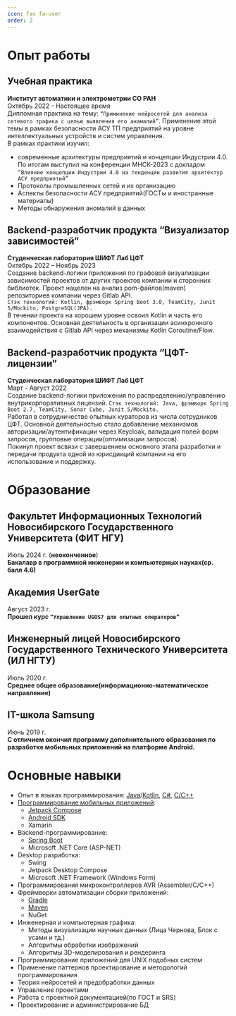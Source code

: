 ```yaml
---
icon: fas fa-user
order: 2
---
```


# Опыт работы 

## Учебная практика
**Институт автоматики и электрометрии СО РАН**  
Октябрь 2022 - Настоящее время  
Дипломная практика на тему: ``“Приминение нейросетей для анализа сетевого
трафика с целью выявления его анамалий”``. Применение этой темы в рамках
безопасности АСУ ТП предприятий на уровне интеллектуальных устройств и
систем управления.  
В рамках практики изучил:
- современные архитектуры предприятий и концепции Индустрии 4.0. По
  итогам выступил на конференции МНСК-2023 с докладом ``“Влияние
  концепции Индустрии 4.0 на тенденции развития архитектур АСУ
  предприятий”``
- Протоколы промышленных сетей и их организацию
- Аспекты безопасности АСУ предприятий(ГОСТы и иностранные
  материалы)
- Методы обнаружения аномалий в данных

## Backend-разработчик продукта “Визуализатор зависимостей”
**Студенческая лаборатория ШИФТ Лаб ЦФТ**  
Октябрь 2022 – Ноябрь 2023  
Создание backend-логики приложения по графовой визуализации зависимостей
проектов от других проектов компании и сторонних библиотек. Проект нацелен на
анализ pom-файлов(maven) репозиториев компании через Gitlab API.   
``Стэк
технологий: Kotlin, фрэмворк Spring Boot 3.0, TeamCity, Junit 5/Mockito,
PostgreSQL(JPA).``  
В течении проекта на хорошем уровне освоил Kotlin и часть его
компонентов. Основная деятельность в организации асинхронного взаимодействия с
Gitlab API через механизмы Kotlin Coroutine/Flow.

## Backend-разработчик продукта “ЦФТ-лицензии”
**Студенческая лаборатория ШИФТ Лаб ЦФТ**  
Март - Август 2022  
Создание backend-логики приложения по распределению/управлению
внутрикорпоративных лицензий.
``Стэк технологий: Java, фрэмворк Spring Boot 2.7,
TeamCity, Sonar Cube, Junit 5/Mockito.``  
Работал в сотрудничестве опытных кураторов из числа сотрудников ЦФТ.
Основной деятельностью стало добавление механизмов
авторизации/аутентификации через Keycloak, валидация полей форм запросов,
групповые операции(оптимизации запросов).  
Покинул проект всвязи с завершением основного этапа разработки и передачи
продукта одной из юрисдикций компании на его использование и поддержку.


# Образование 

## Факультет Информационных Технологий Новосибирского Государственного Университета (ФИТ НГУ)
Июль 2024 г. (__неоконченное__)  
**Бакалавр в программной инженерии и компьютерных науках(ср. балл 4.6)**

## Академия UserGate
Август 2023 г.  
**Прошел курс ``“Управление UGOS7 для опытных операторов”``**

## Инженерный лицей Новосибирского Государственного Технического Университета (ИЛ НГТУ)
Июль 2020 г.  
**Среднее общее образование(информационно-математическое направление)**

## IT-школа Samsung
Июнь 2019 г.  
**С отличием окончил программу дополнительного образования по разработке мобильных приложений на платформе Android.**


# Основные навыки

- Опыт в языках программирования: [Java](/tags/java)/[Kotlin](/tags/kotlin), [С#](/tags/c#), [C/C++](/tags/c++)
- [Программирование мобильных приложений](/tags/mobile):
    - [Jetpack Compose](/tags/jetpackcompose)
    - [Android SDK](/tags/android)
    - Xamarin 
- Backend-программирование:
    - [Spring Boot](/tags/springboot)
    - Microsoft .NET Core (ASP-NET)
- Desktop разработка:
    - Swing
    - Jetpack Desktop Compose
    - Microsoft .NET Framework (Windows Form)
- Программирования микроконтроллеров AVR (Assembler/C/C++)
- Фреймворки автоматизации сборки приложений:
    - [Gradle](/tags/gradle)
    - [Maven](/tags/maven)
    - NuGet
- Инженерная и компьютерная графика:
    - Методы визуализации научных данных (Лица Чернова, Блок с усами и тд.)
    - Алгоритмы обработки изображений
    - Алгоритмы 3D-моделирования и рендеринга
- Программирование приложений для UNIX подобных систем
- Применение паттернов проектирование и методологий программирования
- Теория нейросетей и предобработки данных
- Управление проектами 
- Работа с проектной документацией(по ГОСТ и SRS)
- Проектирование и администрирование БД
